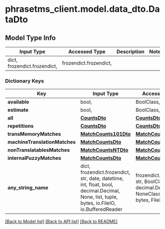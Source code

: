 # phrasetms_client.model.data_dto.DataDto

## Model Type Info

| Input Type                   | Accessed Type          | Description | Notes |
| ---------------------------- | ---------------------- | ----------- | ----- |
| dict, frozendict.frozendict, | frozendict.frozendict, |             |

### Dictionary Keys

| Key                           | Input Type                                                                                                                                  | Accessed Type                                                                           | Description                                                        | Notes      |
| ----------------------------- | ------------------------------------------------------------------------------------------------------------------------------------------- | --------------------------------------------------------------------------------------- | ------------------------------------------------------------------ | ---------- |
| **available**                 | bool,                                                                                                                                       | BoolClass,                                                                              |                                                                    | [optional] |
| **estimate**                  | bool,                                                                                                                                       | BoolClass,                                                                              |                                                                    | [optional] |
| **all**                       | [**CountsDto**](CountsDto.md)                                                                                                               | [**CountsDto**](CountsDto.md)                                                           |                                                                    | [optional] |
| **repetitions**               | [**CountsDto**](CountsDto.md)                                                                                                               | [**CountsDto**](CountsDto.md)                                                           |                                                                    | [optional] |
| **transMemoryMatches**        | [**MatchCounts101Dto**](MatchCounts101Dto.md)                                                                                               | [**MatchCounts101Dto**](MatchCounts101Dto.md)                                           |                                                                    | [optional] |
| **machineTranslationMatches** | [**MatchCountsDto**](MatchCountsDto.md)                                                                                                     | [**MatchCountsDto**](MatchCountsDto.md)                                                 |                                                                    | [optional] |
| **nonTranslatablesMatches**   | [**MatchCountsNTDto**](MatchCountsNTDto.md)                                                                                                 | [**MatchCountsNTDto**](MatchCountsNTDto.md)                                             |                                                                    | [optional] |
| **internalFuzzyMatches**      | [**MatchCountsDto**](MatchCountsDto.md)                                                                                                     | [**MatchCountsDto**](MatchCountsDto.md)                                                 |                                                                    | [optional] |
| **any_string_name**           | dict, frozendict.frozendict, str, date, datetime, int, float, bool, decimal.Decimal, None, list, tuple, bytes, io.FileIO, io.BufferedReader | frozendict.frozendict, str, BoolClass, decimal.Decimal, NoneClass, tuple, bytes, FileIO | any string name can be used but the value must be the correct type | [optional] |

[[Back to Model list]](../../README.md#documentation-for-models) [[Back to API list]](../../README.md#documentation-for-api-endpoints) [[Back to README]](../../README.md)
